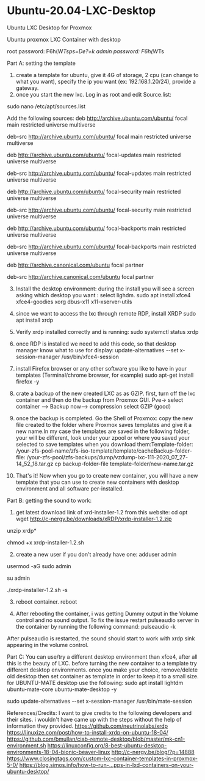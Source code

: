 # Ubuntu-20.04-LXC-Desktop
Ubuntu LXC Desktop for Proxmox

Ubuntu proxmox LXC Container with desktop

root password: F6h(W*Tsps=De?+k
admin password:  F6h(W*Ts

Part A: setting the template
1) create a template for ubuntu, give it 4G of storage, 2 cpu (can change to what you want), specify the ip you want (ex: 192.168.1.20/24), provide a gateway.
2) once you start the new lxc. Log in as root and edit Source.list:

sudo nano /etc/apt/sources.list

Add the following sources:
deb http://archive.ubuntu.com/ubuntu/ focal main restricted universe multiverse

deb-src http://archive.ubuntu.com/ubuntu/ focal main restricted universe multiverse

deb http://archive.ubuntu.com/ubuntu/ focal-updates main restricted universe multiverse

deb-src http://archive.ubuntu.com/ubuntu/ focal-updates main restricted universe multiverse

deb http://archive.ubuntu.com/ubuntu/ focal-security main restricted universe multiverse

deb-src http://archive.ubuntu.com/ubuntu/ focal-security main restricted universe multiverse

deb http://archive.ubuntu.com/ubuntu/ focal-backports main restricted universe multiverse

deb-src http://archive.ubuntu.com/ubuntu/ focal-backports main restricted universe multiverse

deb http://archive.canonical.com/ubuntu focal partner

deb-src http://archive.canonical.com/ubuntu focal partner

3) Install the desktop environment: during the install you will see a screen asking which desktop you want : select lighdm.
sudo apt install xfce4 xfce4-goodies xorg dbus-x11 x11-xserver-utils

4) since we want to access the lxc through remote RDP, install XRDP
sudo apt install xrdp

5) Verify xrdp installed correctly and is running:
sudo systemctl status xrdp

6) once RDP is installed we need to add this code, so that desktop manager know what to use for display:
update-alternatives --set x-session-manager /usr/bin/xfce4-session

7) install Firefox browser or any other software you like to have in your templates (Terminal/chrome browser, for example)
sudo apt-get install firefox -y

8) crate a backup of the new created LXC as as GZIP. first, turn off the lxc container and then do the backup from Proxmox GUI.
Pve-> select container <id> —> Backup now—> compression select GZIP (good)

9) once the backup is completed. Go the Shell of Proxmox: copy the new file created to the folder where Proxmox saves templates and give it a new name.In my case the templates are saved in the following folder, your will be different, look under your zpool or where you saved your selected to save templates when you download them:Template-folder: /your-zfs-pool-name/zfs-iso-template/template/cacheBackup-folder-file: /your-zfs-pool/zfs-backups/dump/vzdump-lxc-111-2020_07_27-14_52_18.tar.gz
cp backup-folder-file template-folder/new-name.tar.gz

10) That's it! Now when you go to create new container, you will have a new template that you can use to create new containers with desktop environment and all software per-installed.

Part B: getting the sound to work:

1) get latest download link of xrd-installer-1.2 from this website:
cd opt
wget http://c-nergy.be/downloads/xRDP/xrdp-installer-1.2.zip

unzip xrdp*

chmod +x xrdp-installer-1.2.sh

2) create a new user if you don't already have one:
adduser admin

usermod -aG sudo admin

su admin

./xrdp-installer-1.2.sh -s

3) reboot container.
 reboot

4) After rebooting the container, i was getting Dummy output in the Volume control and no sound output. To fix the issue restart pulseaudio server in the container by running the following command:
pulseaudio -k

After pulseaudio is restarted, the sound should start to work with xrdp sink appearing in the volume control.

Part C:
You can use/try a different desktop environment than xfce4, after all this is the beauty of LXC. before turning the new container to a template try different desktop environments. once you make your choice, remove/delete old desktop then set container as template in order to keep it to a small size.
for UBUNTU-MATE desktop use the following:
sudo apt install lightdm ubuntu-mate-core ubuntu-mate-desktop -y

sudo update-alternatives --set x-session-manager /usr/bin/mate-session


References/Credits:
I want to give credits to the following developers and their sites. i wouldn't have came up with the steps without the help of information they provided.
https://github.com/neutrinolabs/xrdp
https://linuxize.com/post/how-to-install-xrdp-on-ubuntu-18-04/
https://github.com/bmullan/ciab-remote-desktop/blob/master/mk-cn1-environment.sh
https://linuxconfig.org/8-best-ubuntu-desktop-environments-18-04-bionic-beaver-linux
http://c-nergy.be/blog/?p=14888
https://www.closingtags.com/custom-lxc-container-templates-in-proxmox-5-0/
https://blog.simos.info/how-to-run-...pps-in-lxd-containers-on-your-ubuntu-desktop/
